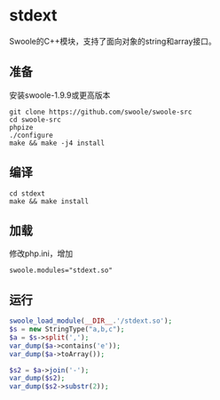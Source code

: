 # stdext
Swoole的C++模块，支持了面向对象的string和array接口。

## 准备
安装swoole-1.9.9或更高版本

```shell
git clone https://github.com/swoole/swoole-src
cd swoole-src
phpize
./configure
make && make -j4 install
```
## 编译
```shell
cd stdext
make && make install
```

## 加载
修改php.ini，增加
```shell
swoole.modules="stdext.so"
```

## 运行

```php
swoole_load_module(__DIR__.'/stdext.so');
$s = new StringType("a,b,c");
$a = $s->split(',');
var_dump($a->contains('e'));
var_dump($a->toArray());

$s2 = $a->join('-');
var_dump($s2);
var_dump($s2->substr(2));
```

